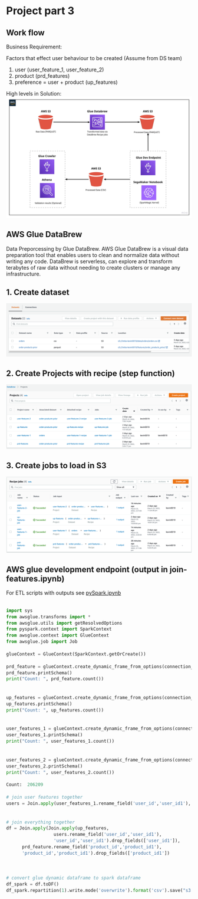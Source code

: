 # **Project part 3**

## Work flow
Business Requirement:

Factors that effect user behaviour to be created (Assume from DS team)
1. user (user_feature_1, user_feature_2)
2. product (prd_features)
3. preference = user + product (up_features)

High levels in Solution:
![](./part3-work-flow.jpeg)

## AWS Glue DataBrew 
Data Preporcessing by Glue DataBrew. AWS Glue DataBrew is a visual data preparation tool that enables users to clean and normalize data without writing any code. DataBrew is serverless, can explore and transform terabytes of raw data without needing to create clusters or manage any infrastructure.

## 1. Create dataset
![](./steps/create-dataset.png)

## 2. Create Projects with recipe (step function)
![](./steps/databrew-projects.png)

## 3. Create jobs to load in S3 
![](./steps/databrew-jobs.png)

## AWS glue development endpoint (output in join-features.ipynb)
For ETL scripts with outputs see [pySpark.ipynb](./steps/create-endpoint.png)

```python

import sys
from awsglue.transforms import *
from awsglue.utils import getResolvedOptions
from pyspark.context import SparkContext
from awsglue.context import GlueContext
from awsglue.job import Job

glueContext = GlueContext(SparkContext.getOrCreate())

prd_feature = glueContext.create_dynamic_frame_from_options(connection_type = "parquet", connection_options = {"path": ["s3://imba-kevin0019/features/prd_feature_db/"]})
prd_feature.printSchema()
print("Count: ", prd_feature.count())


up_features = glueContext.create_dynamic_frame_from_options(connection_type = "parquet", connection_options = {"path": ["s3://imba-kevin0019/features/up_feature_db"]})
up_features.printSchema()
print("Count: ", up_features.count())


user_features_1 = glueContext.create_dynamic_frame_from_options(connection_type = "parquet", connection_options = {"path": ["s3://imba-kevin0019/features/user_feature_1_db/"]})
user_features_1.printSchema()
print("Count: ", user_features_1.count())


user_features_2 = glueContext.create_dynamic_frame_from_options(connection_type = "parquet", connection_options = {"path": ["s3://imba-kevin0019/features/user_feature_2_db/"]})
user_features_2.printSchema()
print("Count: ", user_features_2.count())

Count:  206209

# join user features together
users = Join.apply(user_features_1.rename_field('user_id','user_id1'), user_features_2, 'user_id1', 'user_id').drop_fields(['user_id1'])


# join everything together
df = Join.apply(Join.apply(up_features, 
                  users.rename_field('user_id','user_id1'), 
                  'user_id','user_id1').drop_fields(['user_id1']),
      prd_feature.rename_field('product_id','product_id1'), 
      'product_id','product_id1').drop_fields(['product_id1'])
      
      
      
# convert glue dynamic dataframe to spark dataframe
df_spark = df.toDF()
df_spark.repartition(1).write.mode('overwrite').format('csv').save("s3://imba-kevin0019/features/features_join", header = 'true')


```
